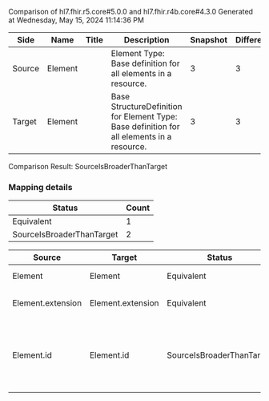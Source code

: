 Comparison of hl7.fhir.r5.core#5.0.0 and hl7.fhir.r4b.core#4.3.0
Generated at Wednesday, May 15, 2024 11:14:36 PM

| Side | Name | Title | Description | Snapshot | Differential |
| --- | --- | --- | --- | --- | --- |
| Source | Element |  | Element Type: Base definition for all elements in a resource. | 3 | 3 |
| Target | Element |  | Base StructureDefinition for Element Type: Base definition for all elements in a resource. | 3 | 3 |


Comparison Result: SourceIsBroaderThanTarget


### Mapping details

| Status | Count |
| ------ | ----- |
Equivalent | 1 |
SourceIsBroaderThanTarget | 2 |


| Source | Target | Status | Message |
| ------ | ------ | ------ | ------- |
| Element | Element | Equivalent | R5 `Element` maps as Equivalent to R4B `Element` |
| Element.extension | Element.extension | Equivalent | R5 `Element.extension` maps as Equivalent to R4B `Element.extension` |
| Element.id | Element.id | SourceIsBroaderThanTarget | R5 `Element.id` maps as SourceIsBroaderThanTarget to R4B `Element.id` - id has change due to type change: R5 id string has no equivalent or mapped type in R4B id |

